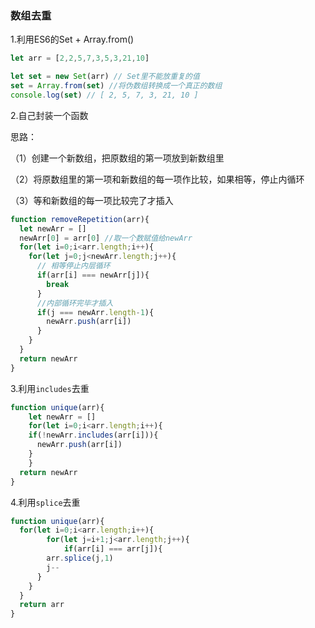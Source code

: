 ### 数组去重

1.利用ES6的Set + Array.from()

```javascript
let arr = [2,2,5,7,3,5,3,21,10]

let set = new Set(arr) // Set里不能放重复的值
set = Array.from(set) //将伪数组转换成一个真正的数组
console.log(set) // [ 2, 5, 7, 3, 21, 10 ]
```

2.自己封装一个函数

思路：

（1）创建一个新数组，把原数组的第一项放到新数组里

（2）将原数组里的第一项和新数组的每一项作比较，如果相等，停止内循环

（3）等和新数组的每一项比较完了才插入

```javascript
function removeRepetition(arr){
  let newArr = []
  newArr[0] = arr[0] //取一个数赋值给newArr
  for(let i=0;i<arr.length;i++){
    for(let j=0;j<newArr.length;j++){
      // 相等停止内层循环
      if(arr[i] === newArr[j]){
        break
      }
      //内部循环完毕才插入
      if(j === newArr.length-1){
        newArr.push(arr[i])
      }
    }
  }
  return newArr
}
```

3.利用`includes`去重

```javascript
function unique(arr){
	let newArr = []
	for(let i=0;i<arr.length;i++){
    if(!newArr.includes(arr[i])){
      newArr.push(arr[i])
    }
	}
  return newArr
}
```

4.利用`splice`去重

```javascript
function unique(arr){
  for(let i=0;i<arr.length;i++){
		for(let j=i+1;j<arr.length;j++){
			if(arr[i] === arr[j]){
        arr.splice(j,1)
        j--
      }
    }
  }
  return arr
}
```


